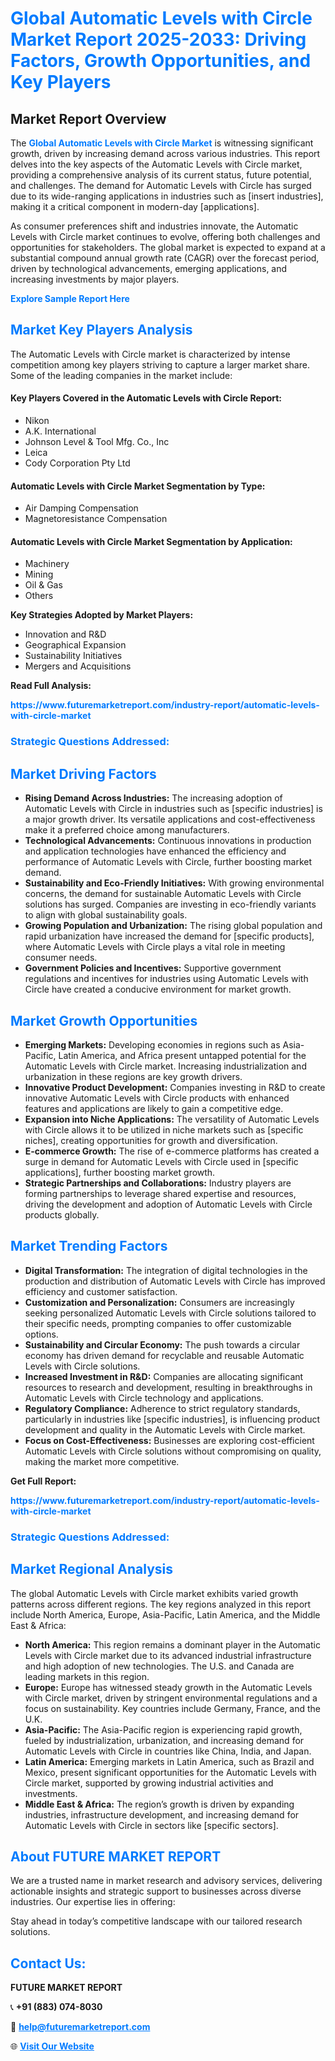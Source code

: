 <h1 style="color: #007BFF;">Global Automatic Levels with Circle Market Report 2025-2033: Driving Factors, Growth Opportunities, and Key Players</h1>

<section id="overview">
<h2>Market Report Overview</h2>
<p>The <a href="https://www.futuremarketreport.com/industry-report/automatic-levels-with-circle-market" style="color: #007BFF; text-decoration: none;"><strong>Global Automatic Levels with Circle Market</strong></a> is witnessing significant growth, driven by increasing demand across various industries. This report delves into the key aspects of the Automatic Levels with Circle market, providing a comprehensive analysis of its current status, future potential, and challenges. The demand for Automatic Levels with Circle has surged due to its wide-ranging applications in industries such as [insert industries], making it a critical component in modern-day [applications].</p>
<p>As consumer preferences shift and industries innovate, the Automatic Levels with Circle market continues to evolve, offering both challenges and opportunities for stakeholders. The global market is expected to expand at a substantial compound annual growth rate (CAGR) over the forecast period, driven by technological advancements, emerging applications, and increasing investments by major players.</p>
</section>

<section id="overview">
<p><a href="https://www.futuremarketreport.com/request-sample/reportId=86472" style="color: #007BFF; text-decoration: none;"><strong>Explore Sample Report Here</strong></a></p>
</section>

<section id="key-players">
<h2 style="color: #007BFF;">Market Key Players Analysis</h2>
<p>The Automatic Levels with Circle market is characterized by intense competition among key players striving to capture a larger market share. Some of the leading companies in the market include:</p>
<h4>Key Players Covered in the Automatic Levels with Circle Report:</h4>
<ul><li>Nikon</li><li>A.K. International</li><li>Johnson Level &amp; Tool Mfg. Co., Inc</li><li>Leica</li><li>Cody Corporation Pty Ltd</li></ul>
<h4>Automatic Levels with Circle Market Segmentation by Type:</h4>
<ul><li>Air Damping Compensation</li><li>Magnetoresistance Compensation</li></ul>

<h4>Automatic Levels with Circle Market Segmentation by Application:</h4>
<ul><li>Machinery</li><li>Mining</li><li>Oil &amp; Gas</li><li>Others</li></ul>
<p><strong>Key Strategies Adopted by Market Players:</strong></p>
<ul>
<li>Innovation and R&D</li>
<li>Geographical Expansion</li>
<li>Sustainability Initiatives</li>
<li>Mergers and Acquisitions</li>
</ul>
</section>

<section>
<p><strong>Read Full Analysis: </strong></p><a href="https://www.futuremarketreport.com/industry-report/automatic-levels-with-circle-market" style="color: #007BFF; text-decoration: none;"><strong>https://www.futuremarketreport.com/industry-report/automatic-levels-with-circle-market</strong></a>
<h3 style="color: #007BFF;">Strategic Questions Addressed:</h3>
</section>

<section id="driving-factors">
<h2 style="color: #007BFF;">Market Driving Factors</h2>
<ul>
<li><strong>Rising Demand Across Industries:</strong> The increasing adoption of Automatic Levels with Circle in industries such as [specific industries] is a major growth driver. Its versatile applications and cost-effectiveness make it a preferred choice among manufacturers.</li>
<li><strong>Technological Advancements:</strong> Continuous innovations in production and application technologies have enhanced the efficiency and performance of Automatic Levels with Circle, further boosting market demand.</li>
<li><strong>Sustainability and Eco-Friendly Initiatives:</strong> With growing environmental concerns, the demand for sustainable Automatic Levels with Circle solutions has surged. Companies are investing in eco-friendly variants to align with global sustainability goals.</li>
<li><strong>Growing Population and Urbanization:</strong> The rising global population and rapid urbanization have increased the demand for [specific products], where Automatic Levels with Circle plays a vital role in meeting consumer needs.</li>
<li><strong>Government Policies and Incentives:</strong> Supportive government regulations and incentives for industries using Automatic Levels with Circle have created a conducive environment for market growth.</li>
</ul>
</section>

<section id="growth-opportunities">
<h2 style="color: #007BFF;">Market Growth Opportunities</h2>
<ul>
<li><strong>Emerging Markets:</strong> Developing economies in regions such as Asia-Pacific, Latin America, and Africa present untapped potential for the Automatic Levels with Circle market. Increasing industrialization and urbanization in these regions are key growth drivers.</li>
<li><strong>Innovative Product Development:</strong> Companies investing in R&D to create innovative Automatic Levels with Circle products with enhanced features and applications are likely to gain a competitive edge.</li>
<li><strong>Expansion into Niche Applications:</strong> The versatility of Automatic Levels with Circle allows it to be utilized in niche markets such as [specific niches], creating opportunities for growth and diversification.</li>
<li><strong>E-commerce Growth:</strong> The rise of e-commerce platforms has created a surge in demand for Automatic Levels with Circle used in [specific applications], further boosting market growth.</li>
<li><strong>Strategic Partnerships and Collaborations:</strong> Industry players are forming partnerships to leverage shared expertise and resources, driving the development and adoption of Automatic Levels with Circle products globally.</li>
</ul>
</section>

<section id="trending-factors">
<h2 style="color: #007BFF;">Market Trending Factors</h2>
<ul>
<li><strong>Digital Transformation:</strong> The integration of digital technologies in the production and distribution of Automatic Levels with Circle has improved efficiency and customer satisfaction.</li>
<li><strong>Customization and Personalization:</strong> Consumers are increasingly seeking personalized Automatic Levels with Circle solutions tailored to their specific needs, prompting companies to offer customizable options.</li>
<li><strong>Sustainability and Circular Economy:</strong> The push towards a circular economy has driven demand for recyclable and reusable Automatic Levels with Circle solutions.</li>
<li><strong>Increased Investment in R&D:</strong> Companies are allocating significant resources to research and development, resulting in breakthroughs in Automatic Levels with Circle technology and applications.</li>
<li><strong>Regulatory Compliance:</strong> Adherence to strict regulatory standards, particularly in industries like [specific industries], is influencing product development and quality in the Automatic Levels with Circle market.</li>
<li><strong>Focus on Cost-Effectiveness:</strong> Businesses are exploring cost-efficient Automatic Levels with Circle solutions without compromising on quality, making the market more competitive.</li>
</ul>
</section>

<section>
<p><strong>Get Full Report: </strong></p><a href="https://www.futuremarketreport.com/industry-report/automatic-levels-with-circle-market" style="color: #007BFF; text-decoration: none;"><strong>https://www.futuremarketreport.com/industry-report/automatic-levels-with-circle-market</strong></a>
<h3 style="color: #007BFF;">Strategic Questions Addressed:</h3>
</section>


<section id="regional-analysis">
<h2 style="color: #007BFF;">Market Regional Analysis</h2>
<p>The global Automatic Levels with Circle market exhibits varied growth patterns across different regions. The key regions analyzed in this report include North America, Europe, Asia-Pacific, Latin America, and the Middle East & Africa:</p>
<ul>
<li><strong>North America:</strong> This region remains a dominant player in the Automatic Levels with Circle market due to its advanced industrial infrastructure and high adoption of new technologies. The U.S. and Canada are leading markets in this region.</li>
<li><strong>Europe:</strong> Europe has witnessed steady growth in the Automatic Levels with Circle market, driven by stringent environmental regulations and a focus on sustainability. Key countries include Germany, France, and the U.K.</li>
<li><strong>Asia-Pacific:</strong> The Asia-Pacific region is experiencing rapid growth, fueled by industrialization, urbanization, and increasing demand for Automatic Levels with Circle in countries like China, India, and Japan.</li>
<li><strong>Latin America:</strong> Emerging markets in Latin America, such as Brazil and Mexico, present significant opportunities for the Automatic Levels with Circle market, supported by growing industrial activities and investments.</li>
<li><strong>Middle East & Africa:</strong> The region’s growth is driven by expanding industries, infrastructure development, and increasing demand for Automatic Levels with Circle in sectors like [specific sectors].</li>
</ul>
</section>

<footer>
<h2 style="color: #007BFF;">About FUTURE MARKET REPORT</h2>
<p>We are a trusted name in market research and advisory services, delivering actionable insights and strategic support to businesses across diverse industries. Our expertise lies in offering:</p>

<p>Stay ahead in today’s competitive landscape with our tailored research solutions.</p>

<h2 style="color: #007BFF;">Contact Us:</h2>
<p><strong>FUTURE MARKET REPORT</strong></p>
<p>📞 <strong>+91 (883) 074-8030</strong></p>
<p>📧 <strong><a href="mailto:help@futuremarketreport.com" style="color: #007BFF;">help@futuremarketreport.com</a></strong></p>
<p>🌐 <strong><a href="https://www.futuremarketreport.com/" style="color: #007BFF;">Visit Our Website</a></strong></p>
</footer>